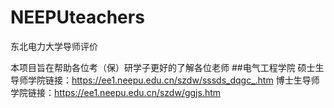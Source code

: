 # NEEPUteachers
东北电力大学导师评价

本项目旨在帮助各位考（保）研学子更好的了解各位老师
##电气工程学院
硕士生导师学院链接：https://ee1.neepu.edu.cn/szdw/sssds_dqgc_.htm
博士生导师学院链接：https://ee1.neepu.edu.cn/szdw/ggjs.htm

